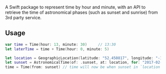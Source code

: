 A Swift package to represent time by hour and minute, with an API to retrieve the time of astronomical phases (such as sunset and sunrise) from 3rd party service.

## Usage 
````Swift 
var time = Time(hour: 13, minute: 30)     // 13:30
let laterTime = time + Time(hour: 0, minute: 5) 

let location = GeographicLocation(latitude: "52.450817", longitude: "-1.930513")
let sunset = AstronomicalTime(of: .sunset, at: location, for: "2017-02-15")
time = Time(from: sunset) // time will now be when sunset in `location` occurs
````